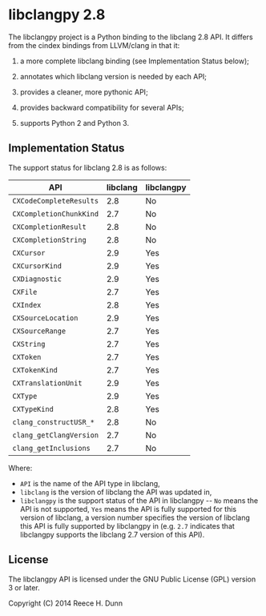 # libclangpy 2.8

The libclangpy project is a Python binding to the libclang 2.8 API. It differs
from the cindex bindings from LLVM/clang in that it:

1.  a more complete libclang binding (see Implementation Status below);

2.  annotates which libclang version is needed by each API;

3.  provides a cleaner, more pythonic API;

4.  provides backward compatibility for several APIs;

5.  supports Python 2 and Python 3.

## Implementation Status

The support status for libclang 2.8 is as follows:

| API                     | libclang | libclangpy |
|-------------------------|----------|------------|
| `CXCodeCompleteResults` | 2.8      | No         |
| `CXCompletionChunkKind` | 2.7      | No         |
| `CXCompletionResult`    | 2.8      | No         |
| `CXCompletionString`    | 2.8      | No         |
| `CXCursor`              | 2.9      | Yes        |
| `CXCursorKind`          | 2.9      | Yes        |
| `CXDiagnostic`          | 2.9      | Yes        |
| `CXFile`                | 2.7      | Yes        |
| `CXIndex`               | 2.8      | Yes        |
| `CXSourceLocation`      | 2.9      | Yes        |
| `CXSourceRange`         | 2.7      | Yes        |
| `CXString`              | 2.7      | Yes        |
| `CXToken`               | 2.7      | Yes        |
| `CXTokenKind`           | 2.7      | Yes        |
| `CXTranslationUnit`     | 2.9      | Yes        |
| `CXType`                | 2.9      | Yes        |
| `CXTypeKind`            | 2.8      | Yes        |
| `clang_constructUSR_*`  | 2.8      | No         |
| `clang_getClangVersion` | 2.7      | No         |
| `clang_getInclusions`   | 2.7      | No         |

Where:
*  `API` is the name of the API type in libclang,
*  `libclang` is the version of libclang the API was updated in,
*  `libclangpy` is the support status of the API in libclangpy -- `No` means
   the API is not supported, `Yes` means the API is fully supported for this
   version of libclang, a version number specifies the version of libclang
   this API is fully supported by libclangpy in (e.g. `2.7` indicates that
   libclangpy supports the libclang 2.7 version of this API).

## License

The libclangpy API is licensed under the GNU Public License (GPL) version 3 or
later.

Copyright (C) 2014 Reece H. Dunn
